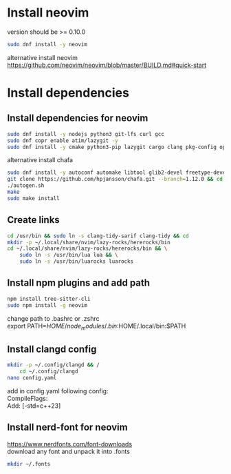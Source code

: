 # Install neovim  
version should be >= 0.10.0  
```sh
sudo dnf install -y neovim
```  
alternative install neovim  
https://github.com/neovim/neovim/blob/master/BUILD.md#quick-start  

# Install dependencies  
## Install dependencies for neovim  
```sh
sudo dnf install -y nodejs python3 git-lfs curl gcc
sudo dnf copr enable atim/lazygit -y
sudo dnf install -y cmake python3-pip lazygit cargo clang pkg-config openssl-devel chafa luarocks ripgrep fd-find xsel clang-tidy-sarif
```  
alternative install chafa  
```sh
sudo dnf install -y autoconf automake libtool glib2-devel freetype-devel
git clone https://github.com/hpjansson/chafa.git --branch=1.12.0 && cd chafa
./autogen.sh
make
sudo make install
```

## Create links  
```sh
cd /usr/bin && sudo ln -s clang-tidy-sarif clang-tidy && cd
mkdir -p ~/.local/share/nvim/lazy-rocks/hererocks/bin
cd ~/.local/share/nvim/lazy-rocks/hererocks/bin && \
	sudo ln -s /usr/bin/lua lua && \
	sudo ln -s /usr/bin/luarocks luarocks 
```  

## Install npm plugins and add path  
```sh
npm install tree-sitter-cli
sudo npm install -g neovim
```  
change path to .bashrc or .zshrc  
export PATH=$HOME/node_modules/.bin:$HOME/.local/bin:$PATH  

## Install clangd config  
```sh
mkdir -p ~/.config/clangd && /
	cd ~/.config/clangd
nano config.yaml
```
add in config.yaml following config:  
CompileFlags:  
	Add: [-std=c++23]  

## Install nerd-font for neovim  
https://www.nerdfonts.com/font-downloads  
download any font and unpack it into .fonts  
```sh
mkdir ~/.fonts
```  

